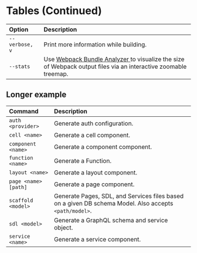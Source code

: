 # Tables (Continued)

|Option | Description|
|:-|:-|
|`--verbose, v` | Print more information while building.|
|`--stats` | Use <a href="https://github.com/webpack-contrib/webpack-bundle-analyzer" id="link">Webpack Bundle Analyzer </a> to visualize the size of Webpack output files via an interactive zoomable treemap.|

## Longer example

|Command | Description|
|:-|:-|
|`auth <provider>` | Generate auth configuration.|
|`cell <name>` | Generate a cell component.|
|`component <name>` | Generate a component component.|
|`function <name>` | Generate a Function.|
|`layout <name>` | Generate a layout component.|
|`page <name> [path]` | Generate a page component.|
| `scaffold <model>` | Generate Pages, SDL, and Services files based on a given DB schema Model. Also accepts `<path/model>`.|
|`sdl <model>` | Generate a GraphQL schema and service object.|
|`service <name>` | Generate a service component.|